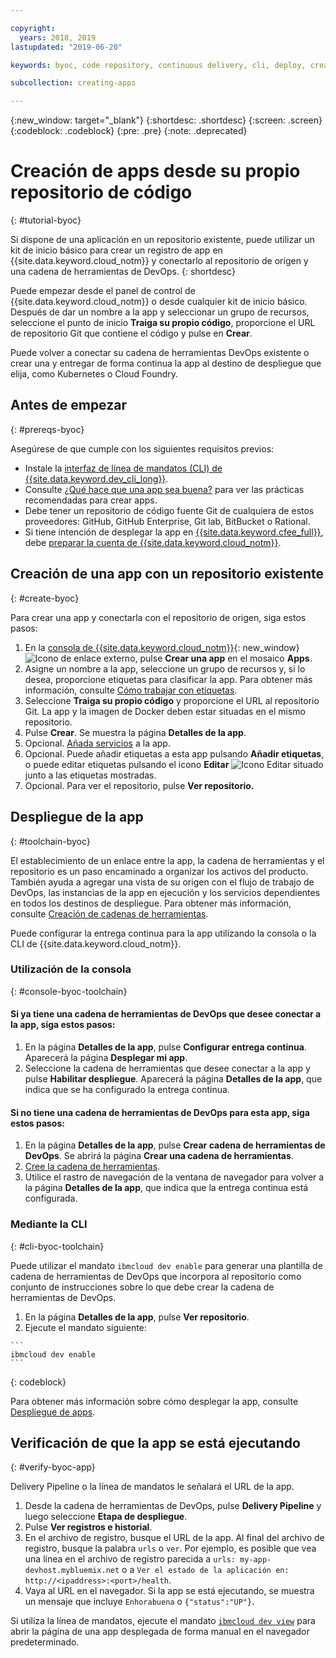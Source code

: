 ```yaml
---

copyright:
  years: 2018, 2019
lastupdated: "2019-06-20"

keywords: byoc, code repository, continuous delivery, cli, deploy, create app custom repo, custom repo, existing repo, custom code

subcollection: creating-apps

---
```


{:new_window: target="_blank"}
{:shortdesc: .shortdesc}
{:screen: .screen}
{:codeblock: .codeblock}
{:pre: .pre}
{:note: .deprecated}

# Creación de apps desde su propio repositorio de código
{: #tutorial-byoc}

Si dispone de una aplicación en un repositorio existente, puede utilizar un kit de inicio básico para crear un registro de app en {{site.data.keyword.cloud_notm}} y conectarlo al repositorio de origen y una cadena de herramientas de DevOps.
{: shortdesc}

Puede empezar desde el panel de control de {{site.data.keyword.cloud_notm}} o desde cualquier kit de inicio básico. Después de dar un nombre a la app y seleccionar un grupo de recursos, seleccione el punto de inicio **Traiga su propio código**, proporcione el URL de repositorio Git que contiene el código y pulse en **Crear**.

Puede volver a conectar su cadena de herramientas DevOps existente o crear una y entregar de forma continua la app al destino de despliegue que elija, como Kubernetes o Cloud Foundry.

## Antes de empezar
{: #prereqs-byoc}

Asegúrese de que cumple con los siguientes requisitos previos:

 * Instale la [interfaz de línea de mandatos (CLI) de {{site.data.keyword.dev_cli_long}}](/docs/cli?topic=cloud-cli-getting-started).
 * Consulte [¿Qué hace que una app sea buena?](/docs/apps?topic=creating-apps-best-practice) para ver las prácticas recomendadas para crear apps.
 * Debe tener un repositorio de código fuente Git de cualquiera de estos proveedores: GitHub, GitHub Enterprise, Git lab, BitBucket o Rational.
 * Si tiene intención de desplegar la app en [{{site.data.keyword.cfee_full}}](/docs/cloud-foundry?topic=cloud-foundry-about), debe [preparar la cuenta de {{site.data.keyword.cloud_notm}}](/docs/cloud-foundry?topic=cloud-foundry-prepare).

## Creación de una app con un repositorio existente
{: #create-byoc}

Para crear una app y conectarla con el repositorio de origen, siga estos pasos:

1. En la [consola de {{site.data.keyword.cloud_notm}}](https://{DomainName}){: new_window} ![Icono de enlace externo](../../icons/launch-glyph.svg "Icono de enlace externo"), pulse **Crear una app** en el mosaico **Apps**.
2. Asigne un nombre a la app, seleccione un grupo de recursos y, si lo desea, proporcione etiquetas para clasificar la app. Para obtener más información, consulte [Cómo trabajar con etiquetas](/docs/resources?topic=resources-tag).
3. Seleccione **Traiga su propio código** y proporcione el URL al repositorio Git. La app y la imagen de Docker deben estar situadas en el mismo repositorio.
4. Pulse **Crear**. Se muestra la página **Detalles de la app**.
5. Opcional. [Añada servicios](/docs/apps?topic=creating-apps-add-resource) a la app.
6. Opcional. Puede añadir etiquetas a esta app pulsando **Añadir etiquetas**, o puede editar etiquetas pulsando el icono
**Editar** ![Icono Editar](../../icons/edit-tagging.svg) situado junto a las etiquetas mostradas.
7. Opcional. Para ver el repositorio, pulse **Ver repositorio.**

## Despliegue de la app
{: #toolchain-byoc}

El establecimiento de un enlace entre la app, la cadena de herramientas y el repositorio es un paso encaminado a organizar los activos del producto. También ayuda a agregar una vista de su origen con el flujo de trabajo de DevOps, las instancias de la app en ejecución y los servicios dependientes en todos los destinos de despliegue. Para obtener más información, consulte [Creación de cadenas de herramientas](/docs/services/ContinuousDelivery?topic=ContinuousDelivery-toolchains_getting_started).

Puede configurar la entrega continua para la app utilizando la consola o la CLI de {{site.data.keyword.cloud_notm}}.

### Utilización de la consola
{: #console-byoc-toolchain}

#### Si ya tiene una cadena de herramientas de DevOps que desee conectar a la app, siga estos pasos:

1. En la página **Detalles de la app**, pulse **Configurar entrega continua**. Aparecerá la página **Desplegar mi app**.
2. Seleccione la cadena de herramientas que desee conectar a la app y pulse **Habilitar despliegue**. Aparecerá la página **Detalles de la app**, que indica que se ha configurado la entrega continua.

#### Si no tiene una cadena de herramientas de DevOps para esta app, siga estos pasos:

1. En la página **Detalles de la app**, pulse **Crear cadena de herramientas de DevOps**. Se abrirá la página **Crear una cadena de herramientas**.
2. [Cree la cadena de herramientas](/docs/services/ContinuousDelivery?topic=ContinuousDelivery-toolchains_getting_started).
3. Utilice el rastro de navegación de la ventana de navegador para volver a la página **Detalles de la app**, que indica que la entrega continua está configurada.

### Mediante la CLI
{: #cli-byoc-toolchain}

Puede utilizar el mandato `ibmcloud dev enable` para generar una plantilla de cadena de herramientas de DevOps que incorpora al repositorio como conjunto de instrucciones sobre lo que debe crear la cadena de herramientas de DevOps. 

  1. En la página **Detalles de la app**, pulse **Ver repositorio**.
  2. Ejecute el mandato siguiente:
    
    ```
    ibmcloud dev enable
    ```
   {: codeblock}

Para obtener más información sobre cómo desplegar la app, consulte
[Despliegue de apps](/docs/apps?topic=creating-apps-deploying-apps).

## Verificación de que la app se está ejecutando
{: #verify-byoc-app}

Delivery Pipeline o la línea de mandatos le señalará el URL de la app.

1. Desde la cadena de herramientas de DevOps, pulse **Delivery Pipeline** y luego seleccione **Etapa de despliegue**.
2. Pulse **Ver registros e historial**.
3. En el archivo de registro, busque el URL de la app. Al final del archivo de registro, busque la palabra `urls` o `ver`. Por ejemplo, es posible que vea una línea en el archivo de registro parecida a `urls: my-app-devhost.mybluemix.net` o a `Ver el estado de la aplicación en: http://<ipaddress>:<port>/health`.
4. Vaya al URL en el navegador. Si la app se está ejecutando, se muestra un mensaje que incluye `Enhorabuena` o `{"status":"UP"}`.

Si utiliza la línea de mandatos, ejecute el mandato [`ibmcloud dev view`](/docs/cli/idt?topic=cloud-cli-idt-cli#view) para abrir la página de una app desplegada de forma manual en el navegador predeterminado.

